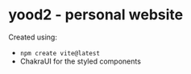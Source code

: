 # yood2 - personal website

Created using:
- `npm create vite@latest`
- ChakraUI for the styled components